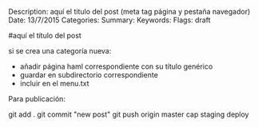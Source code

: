 Description: aquí el titulo del post (meta tag página y pestaña navegador)
Date: 13/7/2015
Categories: 
Summary:
Keywords: 
Flags: draft

#aquí el título del post

si se crea una categoría nueva:
- añadir página haml correspondiente con su título genérico
- guardar en subdirectorio correspondiente
- incluir en el menu.txt




Para publicación:

git add .
git commit "new post"
git push origin master
cap staging deploy
